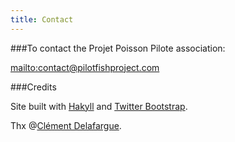 ```yaml
---
title: Contact
---
```


###To contact the Projet Poisson Pilote association:

<mailto:contact@pilotfishproject.com>

###Credits

Site built with [Hakyll](http://jaspervdj.be/hakyll) and [Twitter
Bootstrap](http://twitter.github.com/bootstrap).

Thx @[Clément Delafargue](http://clement.delafargue.name).
